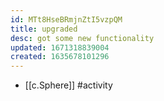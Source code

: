 ```yaml
---
id: MTt8HseBRmjnZtI5vzpQM
title: upgraded
desc: got some new functionality
updated: 1671318839004
created: 1635678101296
---
```




- [[c.Sphere]] #activity

